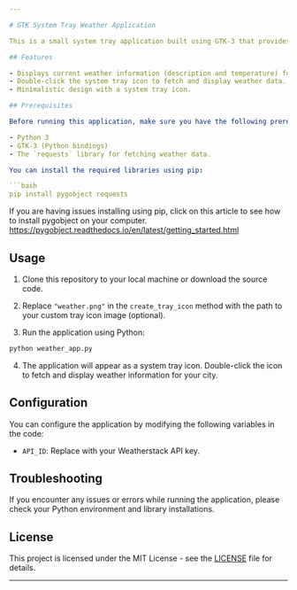```yaml
---

# GTK System Tray Weather Application

This is a small system tray application built using GTK-3 that provides you with weather information for your city. You can access weather details by double-clicking the system tray icon.

## Features

- Displays current weather information (description and temperature) for your city.
- Double-click the system tray icon to fetch and display weather data.
- Minimalistic design with a system tray icon.

## Prerequisites

Before running this application, make sure you have the following prerequisites installed:

- Python 3
- GTK-3 (Python bindings)
- The `requests` library for fetching weather data.

You can install the required libraries using pip:

```bash
pip install pygobject requests
```
If you are having issues installing using pip, click on this article to see how to install pygobject on your computer.
https://pygobject.readthedocs.io/en/latest/getting_started.html

## Usage

1. Clone this repository to your local machine or download the source code.

2. Replace `"weather.png"` in the `create_tray_icon` method with the path to your custom tray icon image (optional).

3. Run the application using Python:

```bash
python weather_app.py
```

4. The application will appear as a system tray icon. Double-click the icon to fetch and display weather information for your city.

## Configuration

You can configure the application by modifying the following variables in the code:

- `API_ID`: Replace with your Weatherstack API key.

## Troubleshooting

If you encounter any issues or errors while running the application, please check your Python environment and library installations.

## License

This project is licensed under the MIT License - see the [LICENSE](LICENSE) file for details.

---
```


